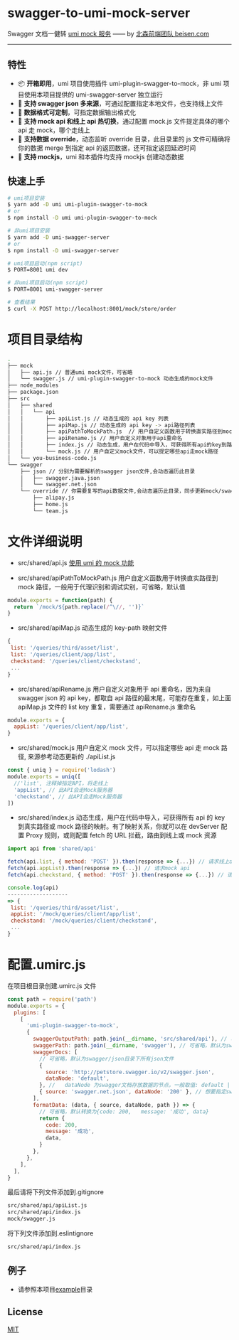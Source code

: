 # swagger-to-umi-mock-server

Swagger 文档一健转 [umi mock 服务](https://umijs.org/zh/guide/mock-data.html#%E4%BD%BF%E7%94%A8-umi-%E7%9A%84-mock-%E5%8A%9F%E8%83%BD)
—— by [北森前端团队 beisen.com](https://www.beisen.com/)

---

## 特性

- 📦 **开箱即用**，umi 项目使用插件 umi-plugin-swagger-to-mock，非 umi 项目使用本项目提供的 umi-swagger-server 独立运行
- 🏈 **支持 swagger json 多来源**，可通过配置指定本地文件，也支持线上文件
- 🎉 **数据格式可定制**，可指定数据输出格式化
- 🚀 **支持 mock api 和线上 api 热切换**，通过配置 mock.js 文件提定具体的哪个 api 走 mock，哪个走线上
- 💈 **支持数据 override**，动态监听 override 目录，此目录里的 js 文件可精确将你的数据 merge 到指定 api 的返回数据，还可指定返回延迟时间
- 🐠 **支持 mockjs**，umi 和本插件均支持 mockjs 创建动态数据

## 快速上手

```bash
# umi项目安装
$ yarn add -D umi umi-plugin-swagger-to-mock
# or
$ npm install -D umi umi-plugin-swagger-to-mock

# 非umi项目安装
$ yarn add -D umi-swagger-server
# or
$ npm install -D umi-swagger-server

# umi项目启动(npm script)
$ PORT=8001 umi dev

# 非umi项目启动(npm script)
$ PORT=8001 umi-swagger-server

# 查看结果
$ curl -X POST http://localhost:8001/mock/store/order

```

# 项目目录结构

```bash
.
├── mock
│   ├── api.js // 普通umi mock文件，可省略
│   └── swagger.js // umi-plugin-swagger-to-mock 动态生成的mock文件
├── node_modules
├── package.json
├── src
│   ├── shared
│   │   └── api
│   │       ├── apiList.js // 动态生成的 api key 列表
│   │       ├── apiMap.js // 动态生成的 api key -> api路径列表
│   │       ├── apiPathToMockPath.js  // 用户自定义函数用于转换直实路径到mock路径
│   │       ├── apiRename.js // 用户自定义对象用于api重命名
│   │       ├── index.js // 动态生成，用户在代码中导入，可获得所有api的key到路径的映射
│   │       └── mock.js // 用户自定义mock文件，可以提定哪些api走mock路径
│   └── you-business-code.js
└── swagger
    ├── json // 分别为需要解析的swagger json文件,会动态遍历此目录
    │   ├── swagger.java.json
    │   └── swagger.net.json
    └── override // 你需要复写的api数据文件,会动态遍历此目录，同步更新mock/swagger.js
        ├── alipay.js
        ├── home.js
        └── team.js
```

# 文件详细说明

- src/shared/api.js [使用 umi 的 mock 功能](https://umijs.org/zh/guide/mock-data.html#%E4%BD%BF%E7%94%A8-umi-%E7%9A%84-mock-%E5%8A%9F%E8%83%BD)

- src/shared/apiPathToMockPath.js 用户自定义函数用于转换直实路径到 mock 路径，一般用于代理识别和调试实别，可省略，默认值

```javascript
module.exports = function(path) {
  return `/mock/${path.replace(/^\//, '')}`
}
```

- src/shared/apiMap.js 动态生成的 key-path 映射文件

```javascript
{
 list: '/queries/third/asset/list',
 list: '/queries/client/app/list',
 checkstand: '/queries/client/checkstand',
 ...
}
```

- src/shared/apiRename.js 用户自定义对象用于 api 重命名，因为来自 swagger json 的 api key，都取自 api 路径的最末尾，可能存在重复，如上面 apiMap.js 文件的 list key 重复，需要通过 apiRename.js 重命名

```javascript
module.exports = {
  appList: '/queries/client/app/list',
}
```

- src/shared/mock.js 用户自定义 mock 文件，可以指定哪些 api 走 mock 路径, 来源参考动态更新的 ./apiList.js

```javascript
const { uniq } = require('lodash')
module.exports = uniq([
  //'list', 注释掉指定API，将走线上
  'appList', // 此API会走Mock服务器
  'checkstand', // 此API会走Mock服务器
])
```

- src/shared/index.js 动态生成，用户在代码中导入，可获得所有 api 的 key 到真实路径或 mock 路径的映射。有了映射关系，你就可以在 devServer 配置 Proxy 规则，或则配置 fetch 的 URL 拦截，路由到线上或 mock 资源

```javascript
import api from 'shared/api'

fetch(api.list, { method: 'POST' }).then(response => {...}) // 请求线上api
fetch(api.appList).then(response => {...}) // 请求mock api
fetch(api.checkstand, { method: 'POST' }).then(response => {...}) // 请求mock api

console.log(api)
-------------------
=> {
 list: '/queries/third/asset/list',
 appList: '/mock/queries/client/app/list',
 checkstand: '/mock/queries/client/checkstand',
 ...
}
```

# 配置.umirc.js

在项目根目录创建.umirc.js 文件

```javascript
const path = require('path')
module.exports = {
  plugins: [
    [
      'umi-plugin-swagger-to-mock',
      {
        swaggerOutputPath: path.join(__dirname, 'src/shared/api'), // 可省略默认为src/shared/api
        swaggerPath: path.join(__dirname, 'swagger'), // 可省略，默认为swagger, 此目录须包含两个子目录json 和 override
        swaggerDocs: [
          // 可省略，默认为swagger/json目录下所有json文件
          {
            source: 'http://petstore.swagger.io/v2/swagger.json',
            dataNode: 'default',
          }, //   dataNode 为swagger文档存放数据的节点，一般取值: default | 200
          { source: 'swagger.net.json', dataNode: '200' }, // 想要指定swagger/json/  swagger.net.json的dataNode为 200
        ],
        formatData: (data, { source, dataNode, path }) => {
          // 可省略，默认转换为{code: 200,   message: '成功', data}
          return {
            code: 200,
            message: '成功',
            data,
          }
        },
      },
    ],
  ],
}
```

最后请将下列文件添加到.gitignore

```bash
src/shared/api/apiList.js
src/shared/api/index.js
mock/swagger.js
```

将下列文件添加到.eslintignore

```bash
src/shared/api/index.js
```

## 例子

- 请参照本项目[example](https://github.com/Leonard-Li777/swagger-to-umi-mock-server/tree/master/example)目录

## License

[MIT](./LICENSE)
